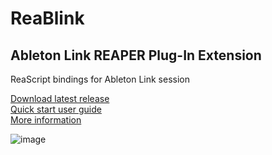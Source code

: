 # ReaBlink
## Ableton Link REAPER Plug-In Extension
ReaScript bindings for Ableton Link session

[Download latest release](https://github.com/ak5k/reablink/releases/latest)<br/>
[Quick start user guide](https://github.com/ak5k/reablink/wiki/Quick-start-user-guide)<br/>
[More information](https://forum.cockos.com/showthread.php?t=254027)

![image](https://i.imgur.com/Q8PZUIk.gif)
